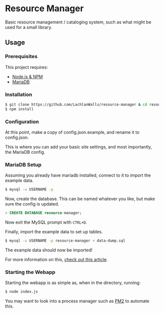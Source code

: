 # Resource Manager

Basic resource management / cataloging system, such as what might be used for a small library.

## Usage

### Prerequisites

This project requires:

- [Node.js & NPM](https://nodejs.org/en/)
- [MariaDB](https://mariadb.org/)

### Installation

```sh
$ git clone https://github.com/LachlanWalls/resource-manager & cd resource-manager
$ npm install
```

### Configuration

At this point, make a copy of config.json.example, and rename it to config.json.

This is where you can add your basic site settings, and most importantly, the MariaDB config.

### MariaDB Setup

Assuming you already have mariadb installed, connect to it to import the example data.

```sh
$ mysql -u USERNAME -p
```

Now, create the database. This can be named whatever you like, but make sure the config is updated.

```sql
> CREATE DATABASE resource-manager;
```

Now exit the MySQL prompt with `CTRL+D`.

Finally, import the example data to set up tables.

```sh
$ mysql -u USERNAME -p resource-manager < data-dump.sql
```

The example data should now be imported!

For more information on this, [check out this article](https://www.digitalocean.com/community/tutorials/how-to-import-and-export-databases-in-mysql-or-mariadb).

### Starting the Webapp

Starting the webapp is as simple as, when in the directory, running:

```sh
$ node index.js
```

You may want to look into a process manager such as [PM2](https://pm2.keymetrics.io/) to automate this.
